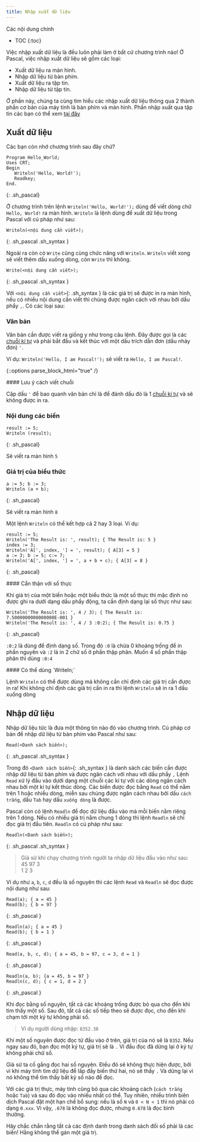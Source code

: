 ```yaml
---
title: Nhập xuất dữ liệu
---
```


Các nội dung chính
- TOC
{:toc}

Việc nhập xuất dữ liệu là đều luôn phải làm ở bất cứ chương trình nào! Ở Pascal, việc nhập xuất dữ liệu sẽ gồm các loại:

- Xuất dữ liệu ra màn hình.
- Nhập dữ liệu từ bàn phím.
- Xuất dữ liệu ra tập tin.
- Nhập dữ liệu từ tập tin.

Ở phần này, chúng ta cùng tìm hiểu các nhập xuất dữ liệu thông qua 2 thành phần cơ bản của máy tính là bàn phím và màn hình. Phần nhập xuất qua tập tin các bạn có thể xem [tại đây](/dev/pascal/files)

## Xuất dữ liệu

Các bạn còn nhớ chương trình sau đây chứ?

```
Program Hello_World;
Uses CRT;
Begin
   Writeln('Hello, World!');
   Readkey;
End.
```
{: .sh_pascal}

Ở chương trình trên lệnh `Writeln('Hello, World!');` dùng để viết dòng chữ `Hello, World!` ra màn hình. `Writeln` là lệnh dùng để xuất dữ liệu trong Pascal với cú pháp như sau:

```
Writeln(<nội dung cần viết>);
```
{: .sh_pascal .sh_syntax }

Ngoài ra còn có `Write` cũng cùng chức năng với `Writeln`. `Writeln` viết xong sẽ viết thêm dấu xuống dòng, còn `Write` thì không.

```
Write(<nội dung cần viết>);
```
{: .sh_pascal .sh_syntax }

Với `<nội dung cần viết>`{: .sh_syntax } là các giá trị sẽ được in ra màn hình, nếu có nhiều nội dung cần viết thì chúng được ngăn cách với nhau bởi dấu phẩy `,`. Có các loại sau:

### Văn bản

Văn bản cần được viết ra giống y như trong câu lệnh. Đây được gọi là các [chuỗi kí tự](/dev/pascal/strings) và phải bắt đầu và kết thúc với một dấu trích dẫn đơn (dấu nháy đơn) `'`.

Ví dụ: `Writeln('Hello, I am Pascal!');` sẽ viết ra `Hello, I am Pascal!`.

{::options parse_block_html="true" /}
<div class="note info">
#### Lưu ý cách viết chuỗi

Cặp dấu `'` để bao quanh văn bản chỉ là để đánh dấu đó là 1 [chuỗi kí tự](/dev/pascal/strings) và sẽ không được in ra.
</div>

### Nội dung các biến

```
result := 5;
Writeln (result);
```
{: .sh_pascal}

Sẽ viết ra màn hình `5`

### Giá trị của biểu thức

```
a := 5; b := 3;
Writeln (a + b);
```
{: .sh_pascal}

Sẽ viết ra màn hình `8`

Một lệnh `Writeln` có thể kết hợp cả 2 hay 3 loại. Ví dụ:

```
result := 5;
Writeln('The Result is: ', result); { The Result is: 5 }
index := 3;
Writeln('A[', index, '] = ', result); { A[3] = 5 }
a := 3; b := 5; c:= 7;
Writeln('A[', index, '] = ', a + b + c); { A[3] = 8 }
```
{: .sh_pascal}

<div class="note warning">
#### Cẩn thận với số thực

Khi giá trị của một biến hoặc một biểu thức là một số thực thì mặc định nó được ghi ra dưới dạng dấu phẩy động, ta cần định dạng lại số thực như sau:

```
Writeln('The Result is: ', 4 / 3); { The Result is: 7.5000000000000000E-001 }
Writeln('The Result is: ', 4 / 3 :0:2); { The Result is: 0.75 }
```
{: .sh_pascal}

`:0:2` là dùng để định dạng số. Trong đó `:0` là chừa 0 khoảng trống để in phần nguyên và `:2` là in 2 chữ số ở phần thập phân. Muốn 4 số phần thập phân thì dùng `:0:4`
</div>

<div class="note">
#### Có thể dùng `Writeln;`

Lệnh `Writeln` có thể được dùng mà không cần chỉ định các giá trị cần được in ra! Khi không chỉ định các giá trị cần in ra thì lệnh `Writeln` sẽ in ra 1 dấu xuống dòng
</div>

## Nhập dữ liệu

Nhập dữ liệu tức là đưa một thông tin nào đó vào chương trình. Cú pháp cơ bản để nhập dữ liệu từ bàn phím vào Pascal như sau:

```
Read(<Danh sách biến>);
```
{: .sh_pascal .sh_syntax }

Trong đó `<Danh sách biến>`{: .sh_syntax } là danh sách các biến cần được nhập dữ liệu từ bàn phím và được ngăn cách với nhau vởi dấu phẩy `,` 
Lệnh `Read` xử lý đầu vào dưới dạng một chuỗi các kí tự với các dòng ngăn cách nhau bởi một kí tự kết thúc dòng. Các biến được đọc bằng `Read` có thể nằm trên 1 hoặc nhiều dòng, miễn sau chúng được ngăn cách nhau bởi dấu `cách trắng`, dấu `Tab` hay dấu `xuống dòng` là được.

Pascal còn có lệnh `Readln` để đọc dữ liệu đầu vào mà mỗi biến nằm riêng trên 1 dòng. Nếu có nhiều giá trị nằm chung 1 dòng thì lệnh `Readln` sẽ chỉ đọc giá trị đầu tiên. `Readln` có cú pháp như sau:

```
Readln(<Danh sách biến>);
```
{: .sh_pascal .sh_syntax }

> Giả sử khi chạy chương trình người ta nhập dữ liệu đầu vào như sau:  
> 45 97 3  
> 1 2 3

Ví dụ như `a`, `b`, `c`, `d` đều là số nguyên thì các lệnh `Read` và `Readln` sẽ đọc được nội dung như sau:

```
Read(a); { a = 45 }		
Read(b); { b = 97 }
```
{: .sh_pascal }
```
Readln(a); { a = 45 }
Read(b); { b = 1 }
```
{: .sh_pascal }
```
Read(a, b, c, d); { a = 45, b = 97, c = 3, d = 1 }
```
{: .sh_pascal }
```
Readln(a, b); {a = 45, b = 97 }
Readln(c, d); { c = 1, d = 2 }
```
{: .sh_pascal }

Khi đọc bằng số nguyên, tất cả các khoảng trống được bỏ qua cho đến khi tìm thấy một số. Sau đó, tất cả các số tiếp theo sẽ được đọc, cho đến khi chạm tới một ký tự không phải số.

> Ví dụ người dùng nhập: `8352.38`

Khi một số nguyên được đọc từ đầu vào ở trên, giá trị của nó sẽ là `8352`. Nếu ngay sau đó, bạn đọc một ký tự, giá trị sẽ là `.` Vì đầu đọc đã dừng lại ở ký tự không phải chữ số.

Giả sử ta cố gắng đọc hai số nguyên. Điều đó sẽ không thực hiện được, bởi vì khi máy tính tìm dữ liệu để lấp đầy biến thứ hai, nó sẽ thấy `.` Và dừng lại vì nó không thể tìm thấy bất kỳ số nào để đọc.

Với các giá trị thực, máy tính cũng bỏ qua các khoảng cách (`cách trắng` hoặc `Tab`) và sau đó đọc vào nhiều nhất có thể. Tuy nhiên, nhiều trình biên dịch Pascal đặt một hạn chế bổ sung: nếu là số `N` và `0 < N < 1` thì nó phải có dạng `0.xxx`. Vì vậy, `.678` là không đọc được, nhưng `0.678` là đọc bình thường.

Hãy chắc chắn rằng tất cả các định danh trong danh sách đối số phải là các biến! Hằng không thể gán một giá trị.

